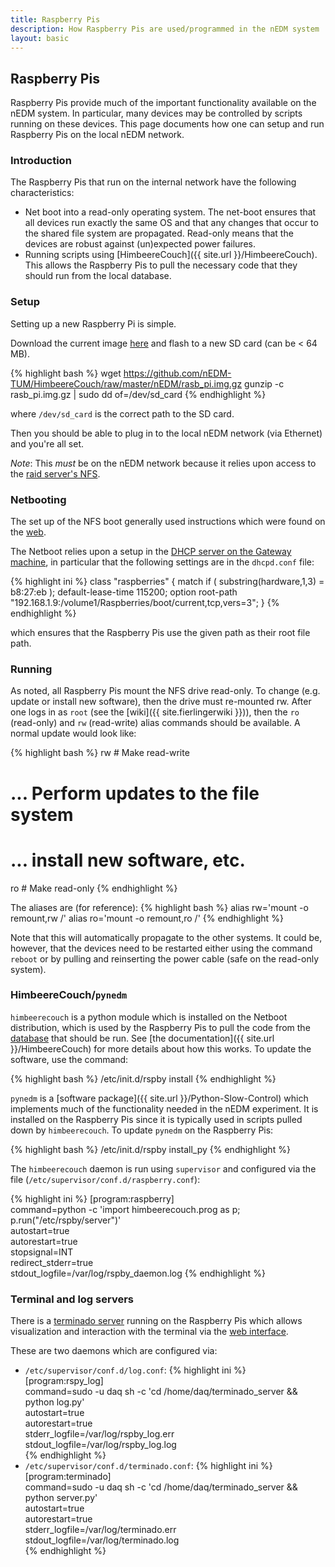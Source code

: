 ```yaml
---
title: Raspberry Pis 
description: How Raspberry Pis are used/programmed in the nEDM system 
layout: basic
---
```


## Raspberry Pis

Raspberry Pis provide much of the important functionality
available on the nEDM system.  In particular, many devices may be controlled by
scripts running on these devices.  This page documents how one can setup and
run Raspberry Pis on the local nEDM network.

### Introduction

The Raspberry Pis that run on the internal network have the following
characteristics:

* Net boot into a read-only operating system.  The net-boot ensures that all
devices run exactly the same OS and that any changes that occur to the shared
file system are propagated.  Read-only means that the devices are robust
against (un)expected power failures.
* Running scripts using [HimbeereCouch]({{ site.url }}/HimbeereCouch).  This
allows the Raspberry Pis to pull the necessary code that they should run from
the local database. 

### Setup

Setting up a new Raspberry Pi is simple.

Download the current image
[here](https://github.com/nEDM-TUM/HimbeereCouch/raw/master/nEDM/rasb_pi.img.gz)
and flash to a new SD card (can be < 64 MB).

{% highlight bash %}
wget https://github.com/nEDM-TUM/HimbeereCouch/raw/master/nEDM/rasb_pi.img.gz
gunzip -c rasb_pi.img.gz | sudo dd of=/dev/sd_card
{% endhighlight %}

where `/dev/sd_card` is the correct path to the SD card.

Then you should be able to plug in to the local nEDM network (via Ethernet) and
you're all set.

_Note_: This *must* be on the nEDM network because it relies upon access to the
[raid server's NFS](https://raid.nedm1:5001/).

### Netbooting

The set up of the NFS boot generally used instructions which were found on the
[web](http://blogs.wcode.org/2013/09/howto-netboot-a-raspberry-pi/).

The Netboot relies upon a setup in the [DHCP server on the Gateway
machine](GatewayMachine.html#dhcp-server), in particular that the following
settings are in the `dhcpd.conf` file:

{% highlight ini %}
  class "raspberries" {
    match if ( substring(hardware,1,3) = b8:27:eb );
    default-lease-time 115200;
    option root-path "192.168.1.9:/volume1/Raspberries/boot/current,tcp,vers=3";
  }
{% endhighlight %}

which ensures that the Raspberry Pis use the given path as their root file path.

### Running

As noted, all Raspberry Pis mount the NFS drive read-only.  To change (e.g.
update or install new software), then the drive must re-mounted rw.  After one
logs in as `root` (see the [wiki]({{ site.fierlingerwiki }})), then the `ro`
(read-only) and `rw` (read-write) alias commands should be available.  A normal
update would look like: 

{% highlight bash %}
rw # Make read-write
# ... Perform updates to the file system
# ...    install new software, etc.
ro # Make read-only
{% endhighlight %}

The aliases are (for reference):
{% highlight bash %}
alias rw='mount -o remount,rw /'
alias ro='mount -o remount,ro /'
{% endhighlight %}

Note that this will automatically propagate to the other systems.  It could be,
however, that the devices need to be restarted either using the command
`reboot` or by pulling and reinserting the power cable (safe on the read-only
system).

### HimbeereCouch/`pynedm`

`himbeerecouch` is a python module which is installed on the Netboot
distribution, which is used by the Raspberry Pis to pull the code from the 
[database](Control-DB.html) that should be run.  See [the documentation]({{ site.url }}/HimbeereCouch)
for more details about how this works.  To update the software, use the
command:

{% highlight bash %}
/etc/init.d/rspby install
{% endhighlight %}

`pynedm` is a [software package]({{ site.url }}/Python-Slow-Control) which
implements much of the functionality needed in the nEDM experiment.  It is
installed on the Raspberry Pis since it is typically used in scripts pulled
down by `himbeerecouch`. To update `pynedm` on the Raspberry Pis:

{% highlight bash %}
/etc/init.d/rspby install_py
{% endhighlight %}

The `himbeerecouch` daemon is run using `supervisor` and configured via the
file (`/etc/supervisor/conf.d/raspberry.conf`):

{% highlight ini %}
[program:raspberry]                                                                                        
command=python -c 'import himbeerecouch.prog as p; p.run("/etc/rspby/server")'                             
autostart=true                                                                                             
autorestart=true                                                                                           
stopsignal=INT                                                                                             
redirect_stderr=true                                                                                       
stdout_logfile=/var/log/rspby_daemon.log 
{% endhighlight %}

### Terminal and log servers

There is a [terminado server](https://github.com/takluyver/terminado) running
on the Raspberry Pis which allows visualization and interaction with the
terminal via the [web
interface](http://db.nedm1/page/control/nedm/raspberries).

These are two daemons which are configured via:

* `/etc/supervisor/conf.d/log.conf`:
{% highlight ini %}
[program:rspy_log]                                                                                         
command=sudo -u daq sh -c 'cd /home/daq/terminado_server && python log.py'                                 
autostart=true                                                                                             
autorestart=true                                                                                           
stderr_logfile=/var/log/rspby_log.err                                                                      
stdout_logfile=/var/log/rspby_log.log   
{% endhighlight %}
* `/etc/supervisor/conf.d/terminado.conf`:
{% highlight ini %}
[program:terminado]                                                                                        
command=sudo -u daq sh -c 'cd /home/daq/terminado_server && python server.py'                              
autostart=true                                                                                             
autorestart=true                                                                                           
stderr_logfile=/var/log/terminado.err                                                                      
stdout_logfile=/var/log/terminado.log                                                                      
{% endhighlight %}

